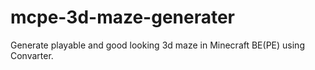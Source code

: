 # mcpe-3d-maze-generater
Generate playable and good looking 3d maze in Minecraft BE(PE) using Convarter.
